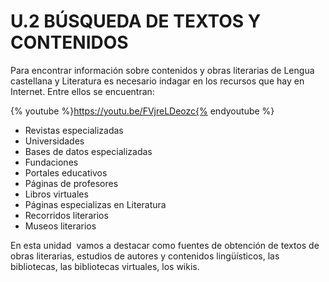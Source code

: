 # U.2 BÚSQUEDA DE TEXTOS Y CONTENIDOS

Para encontrar información sobre contenidos y obras literarias de Lengua castellana y Literatura es necesario indagar en los recursos que hay en Internet. Entre ellos se encuentran:

{% youtube %}https://youtu.be/FVjreLDeozc{% endyoutube %}

*   Revistas especializadas
*   Universidades
*   Bases de datos especializadas
*   Fundaciones
*   Portales educativos
*   Páginas de profesores
*   Libros virtuales
*   Páginas especializas en Literatura
*   Recorridos literarios
*   Museos literarios                                            

En esta unidad  vamos a destacar como fuentes de obtención de textos de obras literarias, estudios de autores y contenidos lingüísticos, las bibliotecas, las bibliotecas virtuales, los wikis.

